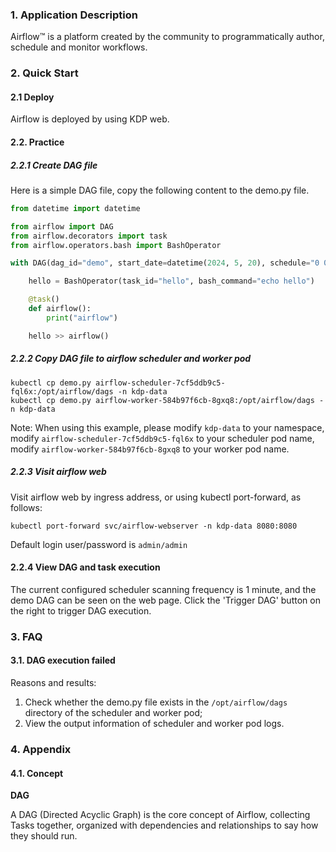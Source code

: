 ### 1. Application Description

Airflow™ is a platform created by the community to programmatically author, schedule and monitor workflows.

### 2. Quick Start

#### 2.1 Deploy

Airflow is deployed by using KDP web.

#### 2.2. Practice

##### 2.2.1 Create DAG file

Here is a simple DAG file, copy the following content to the demo.py file.

```python
from datetime import datetime

from airflow import DAG
from airflow.decorators import task
from airflow.operators.bash import BashOperator

with DAG(dag_id="demo", start_date=datetime(2024, 5, 20), schedule="0 0 * * *") as dag:

    hello = BashOperator(task_id="hello", bash_command="echo hello")

    @task()
    def airflow():
        print("airflow")

    hello >> airflow()
```

##### 2.2.2 Copy DAG file to airflow scheduler and worker pod

```shell
kubectl cp demo.py airflow-scheduler-7cf5ddb9c5-fql6x:/opt/airflow/dags -n kdp-data
kubectl cp demo.py airflow-worker-584b97f6cb-8gxq8:/opt/airflow/dags -n kdp-data
```

Note: When using this example, please modify `kdp-data` to your namespace, modify `airflow-scheduler-7cf5ddb9c5-fql6x` to your scheduler pod name, modify `airflow-worker-584b97f6cb-8gxq8` to your worker pod name.

##### 2.2.3 Visit airflow web

Visit airflow web by ingress address, or using kubectl port-forward, as follows:

```shell
kubectl port-forward svc/airflow-webserver -n kdp-data 8080:8080
```

Default login user/password is `admin/admin`

#### 2.2.4 View DAG and task execution

The current configured scheduler scanning frequency is 1 minute, and the demo DAG can be seen on the web page. Click the 'Trigger DAG' button on the right to trigger DAG execution.

### 3. FAQ

#### 3.1. DAG execution failed

Reasons and results:

1. Check whether the demo.py file exists in the `/opt/airflow/dags` directory of the scheduler and worker pod;
2. View the output information of scheduler and worker pod logs.

### 4. Appendix

#### 4.1. Concept

**DAG**

A DAG (Directed Acyclic Graph) is the core concept of Airflow, collecting Tasks together, organized with dependencies and relationships to say how they should run.

